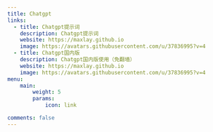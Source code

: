 ```yaml
---
title: Chatgpt
links:
  - title: Chatgpt提示词
    description: Chatgpt提示词
    website: https://maxlay.github.io
    image: https://avatars.githubusercontent.com/u/37836995?v=4
  - title: Chatgpt国内版
    description: Chatgpt国内版使用（免翻墙）
    website: https://maxlay.github.io
    image: https://avatars.githubusercontent.com/u/37836995?v=4
menu:
    main: 
        weight: 5
        params:
            icon: link

comments: false
---
```


